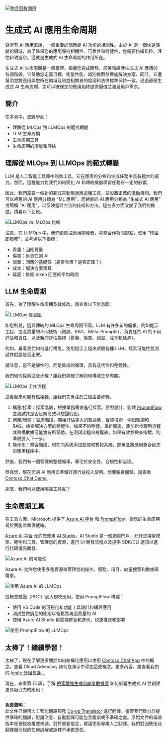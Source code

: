 <!--
CO_OP_TRANSLATOR_METADATA:
{
  "original_hash": "b9d32511b27373a1b21b5789d4fda057",
  "translation_date": "2025-10-17T23:35:44+00:00",
  "source_file": "14-the-generative-ai-application-lifecycle/README.md",
  "language_code": "hk"
}
-->
[![整合函數調用](../../../translated_images/14-lesson-banner.066d74a31727ac121eeac06376a068a397d8e335281e63ce94130d11f516e46b.hk.png)](https://youtu.be/ewtQY_RJrzs?si=dyJ2bjiljH7UUHCh)

# 生成式 AI 應用生命周期

對所有 AI 應用來說，一個重要的問題是 AI 功能的相關性。由於 AI 是一個快速演變的領域，為了確保您的應用保持相關性、可靠性和穩健性，您需要持續監控、評估和改進它。這就是生成式 AI 生命周期的作用所在。

生成式 AI 生命周期是一個框架，指導您完成開發、部署和維護生成式 AI 應用的各個階段。它幫助您定義目標、衡量性能、識別挑戰並實施解決方案。同時，它還幫助您將應用與您所在領域及利益相關者的倫理和法律標準保持一致。通過遵循生成式 AI 生命周期，您可以確保您的應用始終提供價值並滿足用戶需求。

## 簡介

在本章中，您將學到：

- 理解從 MLOps 到 LLMOps 的範式轉變
- LLM 生命周期
- 生命周期工具
- 生命周期的度量和評估

## 理解從 MLOps 到 LLMOps 的範式轉變

LLM 是人工智能工具庫中的新工具，它在應用的分析和生成任務中具有極大的威力。然而，這種能力對我們如何簡化 AI 和傳統機器學習任務有一定的影響。

因此，我們需要一個新的範式來動態適應這種工具，並設置正確的激勵機制。我們可以將舊的 AI 應用分類為 "ML 應用"，而將新的 AI 應用分類為 "生成式 AI 應用" 或簡稱 "AI 應用"，以反映當時主流的技術和方法。這在多方面改變了我們的敘述，請看以下比較。

![LLMOps vs. MLOps 比較](../../../translated_images/01-llmops-shift.29bc933cb3bb0080a562e1655c0c719b71a72c3be6252d5c564b7f598987e602.hk.png)

注意，在 LLMOps 中，我們更關注應用開發者，將整合作為關鍵點，使用 "模型即服務"，並考慮以下指標：

- 質量：回應質量
- 傷害：負責任的 AI
- 誠實：回應的基礎性（是否合理？是否正確？）
- 成本：解決方案預算
- 延遲：每個 token 回應的平均時間

## LLM 生命周期

首先，為了理解生命周期及其修改，請查看以下信息圖。

![LLMOps 信息圖](../../../translated_images/02-llmops.70a942ead05a7645db740f68727d90160cb438ab71f0fb20548bc7fe5cad83ff.hk.png)

如您所見，這與傳統的 MLOps 生命周期不同。LLM 有許多新的需求，例如提示工程、提高質量的不同技術（微調、RAG、Meta-Prompts）、負責任的 AI 的不同評估和責任，以及新的評估指標（質量、傷害、誠實、成本和延遲）。

例如，看看我們如何進行構思。使用提示工程來試驗各種 LLM，探索可能性並測試其假設是否正確。

請注意，這不是線性的，而是集成的循環，具有迭代性和整體性。

我們如何探索這些步驟？讓我們詳細了解如何構建生命周期。

![LLMOps 工作流程](../../../translated_images/03-llm-stage-flows.3a1e1c401235a6cfa886ed6ba04aa52a096a545e1bc44fa54d7d5983a7201892.hk.png)

這看起來可能有點複雜，讓我們先專注於三個主要步驟。

1. 構思/探索：探索階段，根據業務需求進行探索。原型設計，創建 [PromptFlow](https://microsoft.github.io/promptflow/index.html?WT.mc_id=academic-105485-koreyst) 並測試其是否足夠高效以驗證假設。
2. 構建/增強：實施階段，開始評估更大的數據集，實施技術，例如微調和 RAG，檢查解決方案的穩健性。如果不夠穩健，重新實施，添加新步驟到流程或重構數據可能會有所幫助。在測試流程和規模後，如果有效並檢查指標，則準備進入下一步。
3. 操作化：整合階段，現在向系統添加監控和警報系統，部署並將應用整合到您的應用程序中。

然後，我們有一個管理的整體循環，專注於安全性、合規性和治理。

恭喜您，現在您的 AI 應用已準備好運行並投入使用。想要親身體驗，請查看 [Contoso Chat Demo](https://nitya.github.io/contoso-chat/?WT.mc_id=academic-105485-koreys)。

那麼，我們可以使用哪些工具呢？

## 生命周期工具

在工具方面，Microsoft 提供了 [Azure AI 平台](https://azure.microsoft.com/solutions/ai/?WT.mc_id=academic-105485-koreys) 和 [PromptFlow](https://microsoft.github.io/promptflow/index.html?WT.mc_id=academic-105485-koreyst)，使您的生命周期易於實施並準備就緒。

[Azure AI 平台](https://azure.microsoft.com/solutions/ai/?WT.mc_id=academic-105485-koreys) 允許您使用 [AI Studio](https://ai.azure.com/?WT.mc_id=academic-105485-koreys)。AI Studio 是一個網頁門戶，允許您探索模型、範例和工具，管理您的資源，進行 UI 開發流程以及提供 SDK/CLI 選項以進行代碼優先開發。

![Azure AI 的可能性](../../../translated_images/04-azure-ai-platform.80203baf03a12fa8b166e194928f057074843d1955177baf0f5b53d50d7b6153.hk.png)

Azure AI 允許您使用多種資源來管理您的操作、服務、項目、向量搜索和數據庫需求。

![使用 Azure AI 的 LLMOps](../../../translated_images/05-llm-azure-ai-prompt.a5ce85cdbb494bdf95420668e3464aae70d8b22275a744254e941dd5e73ae0d2.hk.png)

從概念驗證（POC）到大規模應用，使用 PromptFlow 構建：

- 使用 VS Code 的可視化和功能工具設計和構建應用
- 測試並微調您的應用以輕鬆實現高質量的 AI
- 使用 Azure AI Studio 與雲端整合和迭代，快速推送和部署

![使用 PromptFlow 的 LLMOps](../../../translated_images/06-llm-promptflow.a183eba07a3a7fdf4aa74db92a318b8cbbf4a608671f6b166216358d3203d8d4.hk.png)

## 太棒了！繼續學習！

太棒了，現在了解更多關於如何結構化應用以使用 [Contoso Chat App](https://nitya.github.io/contoso-chat/?WT.mc_id=academic-105485-koreyst) 中的概念，查看 Cloud Advocacy 如何在演示中添加這些概念。更多內容，請查看我們的 [Ignite 分組會議！](https://www.youtube.com/watch?v=DdOylyrTOWg)

現在，查看第 15 課，了解 [檢索增強生成和向量數據庫](../15-rag-and-vector-databases/README.md?WT.mc_id=academic-105485-koreyst) 如何影響生成式 AI 並創建更具吸引力的應用！

---

**免責聲明**：  
此文件已使用人工智能翻譯服務 [Co-op Translator](https://github.com/Azure/co-op-translator) 進行翻譯。儘管我們致力於提供準確的翻譯，但請注意，自動翻譯可能包含錯誤或不準確之處。原始文件的母語版本應被視為權威來源。對於重要信息，建議使用專業人工翻譯。我們對因使用此翻譯而引起的任何誤解或誤釋不承擔責任。